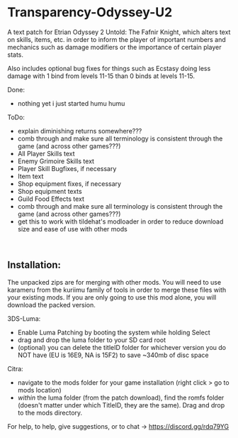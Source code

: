 # Transparency-Odyssey-U2

A text patch for Etrian Odyssey 2 Untold: The Fafnir Knight, which alters text on skills, items, etc. in order to inform the player of important numbers and mechanics such as damage modifiers or the importance of certain player stats.

Also includes optional bug fixes for things such as Ecstasy doing less damage with 1 bind from levels 11-15 than 0 binds at levels 11-15.

Done:
 - nothing yet i just started humu humu

ToDo:
 - explain diminishing returns somewhere???
 - comb through and make sure all terminology is consistent through the game (and across other games???)
 - All Player Skills text
 - Enemy Grimoire Skills text
 - Player Skill Bugfixes, if necessary
 - Item text
 - Shop equipment fixes, if necessary
 - Shop equipment texts
 - Guild Food Effects text
 - comb through and make sure all terminology is consistent through the game (and across other games???)
 - get this to work with tildehat's modloader in order to reduce download size and ease of use with other mods

&nbsp;

## Installation: 
The unpacked zips are for merging with other mods. You will need to use karameru from the kuriimu family of tools in order to merge these files with your existing mods. If you are only going to use this mod alone, you will download the packed version.


3DS-Luma:
 - Enable Luma Patching by booting the system while holding Select
 - drag and drop the luma folder to your SD card root
 - (optional) you can delete the titleID folder for whichever version you do NOT have (EU is 16E9, NA is 15F2) to save ~340mb of disc space


Citra: 
 - navigate to the mods folder for your game installation (right click > go to mods location)
 - *within* the luma folder (from the patch download), find the romfs folder (doesn't matter under which TitleID, they are the same). Drag and drop to the mods directory.


For help, to help, give suggestions, or to chat -> https://discord.gg/rdq79YG
